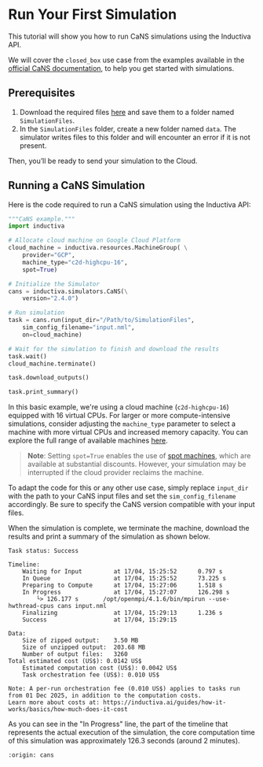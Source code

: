 # Run Your First Simulation
This tutorial will show you how to run CaNS simulations using the Inductiva API.

We will cover the `closed_box` use case from the examples available in the [official CaNS documentation](https://github.com/CaNS-World/CaNS), to help you get started with simulations.

## Prerequisites
1. Download the required files [here](https://github.com/CaNS-World/CaNS/tree/v2.4.0/examples/closed_box) and save them to a folder named `SimulationFiles`.
2. In the `SimulationFiles` folder, create a new folder named `data`. The simulator writes files to this folder and will encounter an error if it is not present.

Then, you’ll be ready to send your simulation to the Cloud.

## Running a CaNS Simulation
Here is the code required to run a CaNS simulation using the Inductiva API:

```python
"""CaNS example."""
import inductiva

# Allocate cloud machine on Google Cloud Platform
cloud_machine = inductiva.resources.MachineGroup( \
    provider="GCP",
    machine_type="c2d-highcpu-16",
	spot=True)

# Initialize the Simulator
cans = inductiva.simulators.CaNS(\
    version="2.4.0")

# Run simulation
task = cans.run(input_dir="/Path/to/SimulationFiles",
    sim_config_filename="input.nml",
    on=cloud_machine)

# Wait for the simulation to finish and download the results
task.wait()
cloud_machine.terminate()

task.download_outputs()

task.print_summary()
```

In this basic example, we're using a cloud machine (`c2d-highcpu-16`) equipped with 16 virtual CPUs.
For larger or more compute-intensive simulations, consider adjusting the `machine_type` parameter to select
a machine with more virtual CPUs and increased memory capacity. You can explore the full range of available machines [here](https://console.inductiva.ai/machine-groups/instance-types).

> **Note**: Setting `spot=True` enables the use of [spot machines](../how-it-works/machines/spot-machines.md), which are available at substantial discounts.
> However, your simulation may be interrupted if the cloud provider reclaims the machine.

To adapt the code for this or any other use case, simply replace `input_dir` with the path to your CaNS input files and
set the `sim_config_filename` accordingly. Be sure to specify the CaNS version compatible with your input files.

When the simulation is complete, we terminate the machine, download the results and print a summary of the simulation as shown below.

```
Task status: Success

Timeline:
	Waiting for Input         at 17/04, 15:25:52      0.797 s
	In Queue                  at 17/04, 15:25:52      73.225 s
	Preparing to Compute      at 17/04, 15:27:06      1.518 s
	In Progress               at 17/04, 15:27:07      126.298 s
		└> 126.177 s       /opt/openmpi/4.1.6/bin/mpirun --use-hwthread-cpus cans input.nml
	Finalizing                at 17/04, 15:29:13      1.236 s
	Success                   at 17/04, 15:29:15

Data:
	Size of zipped output:    3.50 MB
	Size of unzipped output:  203.68 MB
	Number of output files:   3260
Total estimated cost (US$): 0.0142 US$
	Estimated computation cost (US$): 0.0042 US$
	Task orchestration fee (US$): 0.010 US$

Note: A per-run orchestration fee (0.010 US$) applies to tasks run from 01 Dec 2025, in addition to the computation costs.
Learn more about costs at: https://inductiva.ai/guides/how-it-works/basics/how-much-does-it-cost
```

As you can see in the "In Progress" line, the part of the timeline that represents the actual execution of the simulation,
the core computation time of this simulation was approximately 126.3 seconds (around 2 minutes).

```{banner_small}
:origin: cans
```
